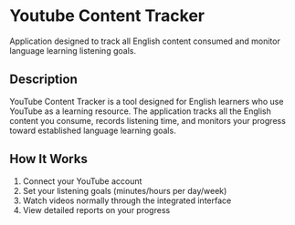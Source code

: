 # Youtube Content Tracker 
Application designed to track all English content consumed and monitor language learning listening goals.


## Description
YouTube Content Tracker is a tool designed for English learners who use YouTube as a learning resource. The application tracks all the English content you consume, records listening time, and monitors your progress toward established language learning goals.


## How It Works

1. Connect your YouTube account
2. Set your listening goals (minutes/hours per day/week)
3. Watch videos normally through the integrated interface
4. View detailed reports on your progress
